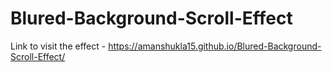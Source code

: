 # Blured-Background-Scroll-Effect
Link to visit the effect - https://amanshukla15.github.io/Blured-Background-Scroll-Effect/
